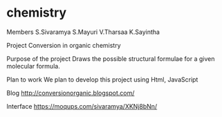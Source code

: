 # chemistry
Members
    S.Sivaramya
    S.Mayuri
    V.Tharsaa
    K.Sayintha


Project
    Conversion in organic chemistry

Purpose of the project
       Draws the possible structural formulae for a given molecular formula.

Plan to work
We plan to develop this project using Html, JavaScript

Blog
    http://conversionorganic.blogspot.com/

Interface
    https://moqups.com/sivaramya/XKNj8bNn/
